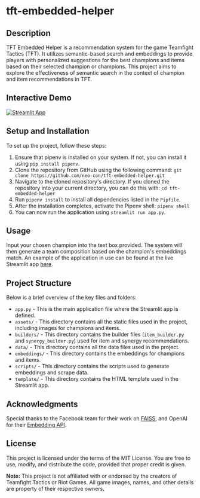 # tft-embedded-helper


## Description
TFT Embedded Helper is a recommendation system for the game Teamfight Tactics (TFT). It utilizes semantic-based search and embeddings to provide players with personalized suggestions for the best champions and items based on their selected champion or champions. This project aims to explore the effectiveness of semantic search in the context of champion and item recommendations in TFT.

## Interactive Demo

[![Streamlit App](https://static.streamlit.io/badges/streamlit_badge_black_white.svg)](https://tft-embedded.streamlit.app/)

## Setup and Installation
To set up the project, follow these steps:

1. Ensure that pipenv is installed on your system. If not, you can install it using `pip install pipenv`.
2. Clone the repository from GitHub using the following command: `git clone https://github.com/neo-con/tft-embedded-helper.git`
3. Navigate to the cloned repository's directory. If you cloned the repository into your current directory, you can do this with: `cd tft-embedded-helper`
4. Run `pipenv install` to install all dependencies listed in the `Pipfile`. 
5. After the installation completes, activate the Pipenv shell: `pipenv shell`
6. You can now run the application using `streamlit run app.py`.

## Usage
Input your chosen champion into the text box provided. The system will then generate a team composition based on the champion's embeddings match. An example of the application in use can be found at the live Streamlit app [here](https://tft-embedded.streamlit.app).

## Project Structure
Below is a brief overview of the key files and folders:

- `app.py` - This is the main application file where the Streamlit app is defined.
- `assets/` - This directory contains all the static files used in the project, including images for champions and items.
- `builders/` - This directory contains the builder files (`item_builder.py` and `synergy_builder.py`) used for item and synergy recommendations.
- `data/` - This directory contains all the data files used in the project.
- `embeddings/` - This directory contains the embeddings for champions and items.
- `scripts/` - This directory contains the scripts used to generate embeddings and scrape data.
- `template/` - This directory contains the HTML template used in the Streamlit app.

## Acknowledgments
Special thanks to the Facebook team for their work on [FAISS](https://github.com/facebookresearch/faiss), and OpenAI for their [Embedding API](https://platform.openai.com/docs/guides/embeddings).

## License
This project is licensed under the terms of the MIT License. You are free to use, modify, and distribute the code, provided that proper credit is given.

**Note:** This project is not affiliated with or endorsed by the creators of Teamfight Tactics or Riot Games. All game images, names, and other details are property of their respective owners.
